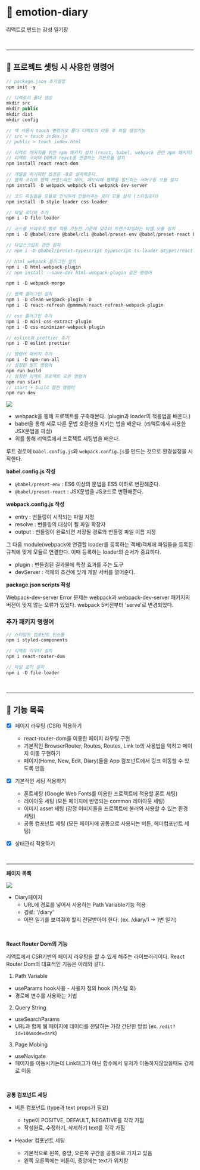 # 🚀 emotion-diary

리액트로 만드는 감성 일기장

<br>

---

## 📌 프로젝트 셋팅 시 사용한 명령어

```js
// package.json 초기설정
npm init -y

// 디렉토리 폴더 생성
mkdir src
mkdir public
mkdir dist
mkdir config

// 맥 사용시 touch 명령어로 폴더 디렉토리 이동 후 파일 생성가능
// src > touch index.js
// public > touch index.html

// 리액트 패키지를 위한 npm 패키지 설치 (react, babel, webpack 관련 npm 패키지)
// 리액트 코어와 DOM과 react를 연결하는 기본모듈 설치
npm install react react-dom

// 개발을 하기위한 옵션은 -D로 설치해준다.
// 웹팩 코어와 웹팩 커맨드라인 제어, 메모리에 웹팩을 빌드하는 서버구동 모듈 설치
npm install -D webpack webpack-cli webpack-dev-server

// 코드 파일들을 모듈로 인식하게 만들어주는 로더 모듈 설치 (스타일로더)
npm install -D style-loader css-loader

// 파일 로더와 추가
npm i -D file-loader

// 코드를 브라우저 별로 적용 가능한 기준에 맞추어 트랜스파일하는 바벨 모듈 설치
npm i -D @babel/core @babel/cli @babel/preset-env @babel/preset-react babel-loader

// 타입스크립트 관련 설치
// npm i -D @babel/preset-typescript typescript ts-loader @types/react @types/react-dom

// html webpack 플러그인 설치
npm i -D html-webpack-plugin
// npm install --save-dev html-webpack-plugin 같은 명령어

npm i -D webpack-merge

// 웹팩 플러그인 설치
npm i -D clean-webpack-plugin -D
npm i -D react-refresh @pmmmwh/react-refresh-webpack-plugin

// css 플러그인 추가
npm i -D mini-css-extract-plugin
npm i -D css-minimizer-webpack-plugin

// eslint와 prettier 추가
npm i -D eslint prettier

// 명령어 패키지 추가
npm i -D npm-run-all
// 설정한 빌드 명령어
npm run build
// 설정한 리액트 프로젝트 오픈 명령어
npm run start
// start + build 합친 명령어
npm run dev
```

![](https://velog.velcdn.com/images/ninto_2/post/a594e85f-ba5b-40f1-ae66-a6b13bf37de4/image.png)

- webpack을 통해 프로젝트를 구축해본다. (plugin과 loader의 적용법을 배운다.)
- babel을 통해 서로 다른 문법 호환성을 지키는 법을 배운다. (리액트에서 사용한 JSX문법을 파싱)
- 위를 통해 리액트에서 프로젝트 세팅법을 배운다.

루트 경로에 `babel.config.js`와 `webpack.config.js`를 만드는 것으로 환경설정을 시작한다.

**babel.config.js 작성**

- `@babel/preset-env` : ES6 이상의 문법을 ES5 이하로 변환해준다.
- `@babel/preset-react` : JSX문법을 JS코드로 변환해준다.

**webpack.config.js 작성**

- entry : 번들링이 시작되는 파일 지정
- resolve : 번들링의 대상이 될 파일 확장자
- output : 번들링이 완료되면 저장될 경로와 번들링 파일 이름 지정

그 다음 module(webpack에 연결할 loader를 등록하는 객체)객체에 파일들을 등록된 규칙에 맞게 모듈로 연결한다.
이때 등록하는 loader의 순서가 중요하다.

- plugin : 번들링된 결과물에 특정 효과를 주는 도구
- devServer : 객체의 조건에 맞게 개발 서버를 열어준다.

**package.json scripts 작성**

Webpack-dev-server Error 문제는 webpack과 webpack-dev-server 패키지의 버전이 맞지 않는 오류가 있었다. webpack 5버전부터 'serve'로 변경되었다.

### 추가 패키지 명령어

```js
// 스타일드 컴포넌트 인스톨
npm i styled-components

// 리액트 라우터 설치
npm i react-router-dom

// 파일 로더 설치
npm i -D file-loader
```

<br>

---

## 📌 기능 목록

- [x] 페이지 라우팅 (CSR) 적용하기

  - react-router-dom을 이용한 페이지 라우팅 구현
  - 기본적인 BrowserRouter, Routes, Routes, Link to의 사용법을 익히고 페이지 이동 구현하기
  - 페이지(Home, New, Edit, Diary)들을 App 컴포넌트에서 링크 이동할 수 있도록 만듬

- [x] 기본적인 세팅 적용하기

  - 폰트세팅 (Google Web Fonts를 이용한 프로젝트에 적용할 폰트 세팅)
  - 레이아웃 세팅 (모든 페이지에 반영되는 common 레이아웃 세팅)
  - 이미지 asset 세팅 (감정 이미지들을 프로젝트에 불러와 사용할 수 있는 환경 세팅)
  - 공통 컴포넌트 세팅 (모든 페이지에 공통으로 사용되는 버튼, 헤더컴포넌트 세팅)

- [x] 상태관리 적용하기

<br>

---

**페이지 목록**

![](https://velog.velcdn.com/images/ninto_2/post/4ae083f3-7caf-40f8-b398-be2f6c4ba655/image.png)

- Diary페이지
  - URL에 경로를 넣어서 사용하는 Path Variable기능 적용
  - 경로: '/diary'
  - 어떤 일기를 보여줘야 할지 전달받아야 한다. (ex. /diary/1 -> 1번 일기)

<br>

**React Router Dom의 기능**

리액트에서 CSR기반의 페이지 라우팅을 할 수 있게 해주는 라이브러리이다.
React Router Dom의 대표적인 기능은 아래와 같다.

1. Path Variable

- useParams hook사용 - 사용자 정의 hook (커스텀 훅)
- 경로에 변수를 사용하는 기법

2. Query String

- useSearchParams
- URL과 함께 웹 페이지에 데이터를 전달하는 가장 간단한 방법 (ex. `/edit?id=10&mode=dark`)

3. Page Mobing

- useNavigate
- 페이지를 이동시키는데 Link태그가 아닌 함수에서 유저가 이동하지않았을때도 강제로 이동

<br>

**공통 컴포넌트 세팅**

- 버튼 컴포넌트 (type과 text props가 필요)

  - type이 POSITVE, DEFAULT, NEGATIVE를 각각 가짐
  - 작성완료, 수정하기, 삭제하기 text를 각각 가짐

- Header 컴포넌트 세팅
  - 기본적으로 왼쪽, 중앙, 오른쪽 구간을 공통으로 가지고 있음
  - 왼쪽 오른쪽에는 버튼이, 중앙에는 text가 위치함
